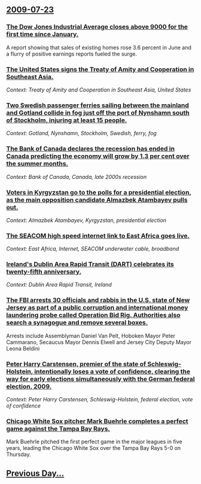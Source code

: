 ## [2009-07-23](/news/2009/07/23/index.md)

### [ The Dow Jones Industrial Average closes above 9000 for the first time since January. ](/news/2009/07/23/the-dow-jones-industrial-average-closes-above-9000-for-the-first-time-since-january.md)
A report showing that sales of existing homes rose 3.6 percent in June and a flurry of positive earnings reports fueled the surge.

### [ The United States signs the Treaty of Amity and Cooperation in Southeast Asia. ](/news/2009/07/23/the-united-states-signs-the-treaty-of-amity-and-cooperation-in-southeast-asia.md)
_Context: Treaty of Amity and Cooperation in Southeast Asia, United States_

### [ Two Swedish passenger ferries sailing between the mainland and Gotland collide in fog just off the port of Nynshamn south of Stockholm, injuring at least 15 people. ](/news/2009/07/23/two-swedish-passenger-ferries-sailing-between-the-mainland-and-gotland-collide-in-fog-just-off-the-port-of-nynashamn-south-of-stockholm-in.md)
_Context: Gotland, Nynshamn, Stockholm, Swedish, ferry, fog_

### [ The Bank of Canada declares the recession has ended in Canada predicting the economy will grow by 1.3 per cent over the summer months. ](/news/2009/07/23/the-bank-of-canada-declares-the-recession-has-ended-in-canada-predicting-the-economy-will-grow-by-1-3-per-cent-over-the-summer-months.md)
_Context: Bank of Canada, Canada, late 2000s recession_

### [ Voters in Kyrgyzstan go to the polls for a presidential election, as the main opposition candidate Almazbek Atambayev pulls out. ](/news/2009/07/23/voters-in-kyrgyzstan-go-to-the-polls-for-a-presidential-election-as-the-main-opposition-candidate-almazbek-atambayev-pulls-out.md)
_Context: Almazbek Atambayev, Kyrgyzstan, presidential election_

### [ The SEACOM high speed internet link to East Africa goes live. ](/news/2009/07/23/the-seacom-high-speed-internet-link-to-east-africa-goes-live.md)
_Context: East Africa, Internet, SEACOM underwater cable, broadband_

### [ Ireland's Dublin Area Rapid Transit (DART) celebrates its twenty-fifth anniversary. ](/news/2009/07/23/ireland-s-dublin-area-rapid-transit-dart-celebrates-its-twenty-fifth-anniversary.md)
_Context: Dublin Area Rapid Transit, Ireland_

### [ The FBI arrests 30 officials and rabbis in the U.S. state of New Jersey as part of a public corruption and international money laundering probe called Operation Bid Rig. Authorities also search a synagogue and remove several boxes. ](/news/2009/07/23/the-fbi-arrests-30-officials-and-rabbis-in-the-u-s-state-of-new-jersey-as-part-of-a-public-corruption-and-international-money-laundering-p.md)
Arrests include Assemblyman Daniel Van Pelt, Hoboken Mayor Peter Cammarano, Secaucus Mayor Dennis Elwell and Jersey City Deputy Mayor Leona Beldini

### [ Peter Harry Carstensen, premier of the state of Schleswig-Holstein, intentionally loses a vote of confidence, clearing the way for early elections simultaneously with the German federal election, 2009. ](/news/2009/07/23/peter-harry-carstensen-premier-of-the-state-of-schleswig-holstein-intentionally-loses-a-vote-of-confidence-clearing-the-way-for-early-el.md)
_Context: Peter Harry Carstensen, Schleswig-Holstein, federal election, vote of confidence_

### [ Chicago White Sox pitcher Mark Buehrle completes a perfect game against the Tampa Bay Rays. ](/news/2009/07/23/chicago-white-sox-pitcher-mark-buehrle-completes-a-perfect-game-against-the-tampa-bay-rays.md)
Mark Buehrle pitched the first perfect game in the major leagues in five years, leading the Chicago White Sox over the Tampa Bay Rays 5-0 on Thursday.

## [Previous Day...](/news/2009/07/22/index.md)

